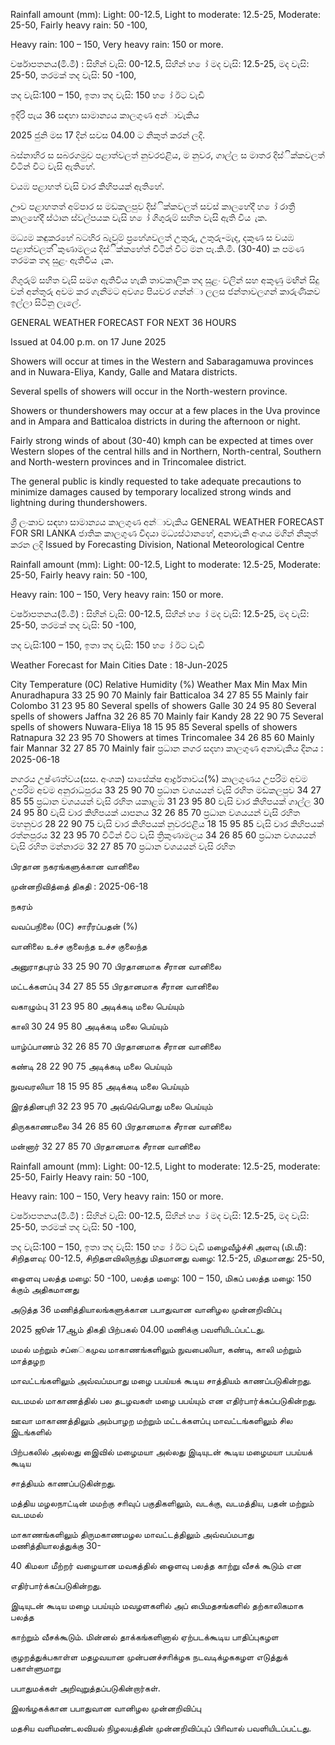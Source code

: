 Rainfall amount (mm): Light: 00-12.5, Light to moderate: 12.5-25, Moderate: 25-50, Fairly heavy rain: 50 -100,

Heavy rain: 100 – 150, Very heavy rain: 150 or more.

වර්ෂාපතනය(මි.මී) : සිහින් වැසි: 00-12.5, සිහින් හ ෝ මද වැසි: 12.5-25, මද වැසි: 25-50, තරමක් තද වැසි: 50 -100,

තද වැසි:100 – 150, ඉතා තද වැසි: 150 හ ෝ ඊට වැඩි

ඉදිරි පැය 36 සඳහා සාමාන්‍යය කාලගුණ අන්‍ාවැකිය

2025 ජුනි මස 17 දින්‍ සවස 04.00 ට නිකුත් කරන්‍ ලදි.

බස්නාහිර ස සබරගමුව පළාත්වලත් නුවරඑළිය, ම නුවර, ගාල්ල ස මාතර දිස්ික්කවලත් විටින් විට වැසි ඇතිහේ.

වයඹ පළාහත් වැසි වාර කිහිපයක් ඇතිහේ.

ඌව පළාහතත් අම්පාර ස මඩකලපුව දිස්ික්කවලත් සවස් කාලහේදී හ ෝ රාත්‍රී කාලහේදී ස්ථාන ස්වල්පයක වැසි හ ෝ ගිගුරුම් සහිත වැසි ඇති විය ැක.

මධ්‍යම කඳුකරහේ බටහිර බැවුම් ප්‍රහේශවලත් උතුරු, උතුරු-මැද, දකුණ ස වයඹ පළාත්වලත් ිකුණාමලය දිස්ික්කහේත් විටින් විට මන පැ.කි.මී. (30-40) ක පමණ තරමක තද සුළං ඇතිවිය ැක.

ගිගුරුම් සහිත වැසි සමග ඇතිවිය හැකි තාවකාලික තද සුළං වලින් සහ අකුණු මඟින් සිදු වන්‍ අන්‍තුරු අවම කර ගැනීමට අවශ්‍ය පියවර ගන්න්‍ා ලලස ජන්‍තාවලගන් කාරුණිකව ඉල්ලා සිටිනු ලැලේ.

GENERAL WEATHER FORECAST FOR NEXT 36 HOURS

Issued at 04.00 p.m. on 17 June 2025

Showers will occur at times in the Western and Sabaragamuwa provinces and in Nuwara-Eliya, Kandy, Galle and Matara districts.

Several spells of showers will occur in the North-western province.

Showers or thundershowers may occur at a few places in the Uva province and in Ampara and Batticaloa districts in during the afternoon or night.

Fairly strong winds of about (30-40) kmph can be expected at times over Western slopes of the central hills and in Northern, North-central, Southern and North-western provinces and in Trincomalee district.

The general public is kindly requested to take adequate precautions to minimize damages caused by temporary localized strong winds and lightning during thundershowers.

ශ්‍රී ලංකාව සඳහා සාමාන්‍යය කාලගුණ අන්‍ාවැකිය GENERAL WEATHER FORECAST FOR SRI LANKA ජාතික කාලගුණ විදයා මධ්‍යස්ථානහේ, අනාවැකි අංශය මගින් නිකුත් කරන ලදි Issued by Forecasting Division, National Meteorological Centre

Rainfall amount (mm): Light: 00-12.5, Light to moderate: 12.5-25, Moderate: 25-50, Fairly heavy rain: 50 -100,

Heavy rain: 100 – 150, Very heavy rain: 150 or more.

වර්ෂාපතනය(මි.මී) : සිහින් වැසි: 00-12.5, සිහින් හ ෝ මද වැසි: 12.5-25, මද වැසි: 25-50, තරමක් තද වැසි: 50 -100,

තද වැසි:100 – 150, ඉතා තද වැසි: 150 හ ෝ ඊට වැඩි

Weather Forecast for Main Cities Date : 18-Jun-2025

City Temperature (0C) Relative Humidity (%) Weather Max Min Max Min Anuradhapura 33 25 90 70 Mainly fair Batticaloa 34 27 85 55 Mainly fair Colombo 31 23 95 80 Several spells of showers Galle 30 24 95 80 Several spells of showers Jaffna 32 26 85 70 Mainly fair Kandy 28 22 90 75 Several spells of showers Nuwara-Eliya 18 15 95 85 Several spells of showers Ratnapura 32 23 95 70 Showers at times Trincomalee 34 26 85 60 Mainly fair Mannar 32 27 85 70 Mainly fair ප්‍රධාන නගර සදහා කාලගුණ අනාවැකිය දිනය : 2025-06-18

නගරය උෂ්ණත්වය(සස. අංශක) සාසේක්ෂ ආර්ද්‍රතාවය(%) කාලගුණය උපරිම අවම උපරිම අවම අනුරාධපුරය 33 25 90 70 ප්‍රධාන වශයයන් වැසි රහිත මඩකලපුව 34 27 85 55 ප්‍රධාන වශයයන් වැසි රහිත යකාළඹ 31 23 95 80 වැසි වාර කිහිපයක් ගාල්ල 30 24 95 80 වැසි වාර කිහිපයක් යාපනය 32 26 85 70 ප්‍රධාන වශයයන් වැසි රහිත මහනුවර 28 22 90 75 වැසි වාර කිහිපයක් නුවරඑළිය 18 15 95 85 වැසි වාර කිහිපයක් රත්නපුරය 32 23 95 70 විටින් විට වැසි ත්‍රිකුණාමලය 34 26 85 60 ප්‍රධාන වශයයන් වැසි රහිත මන්නාරම 32 27 85 70 ප්‍රධාන වශයයන් වැසි රහිත

பிரதான நகரங்களுக்கான வானிலை

முன்னறிவித்தை் திகதி : 2025-06-18

நகரம்

வவப்பநிலை (0C) சாரீரப்பதன் (%)

வானிலை உச்ச குலைந்த உச்ச குலைந்த

அனுராதபுரம் 33 25 90 70 பிரதானமாக சீரான வானிலை

மட்டக்களப்பு 34 27 85 55 பிரதானமாக சீரான வானிலை

வகாழும்பு 31 23 95 80 அடிக்கடி மலை பெய்யும்

காலி 30 24 95 80 அடிக்கடி மலை பெய்யும்

யாழ்ப்பாணம் 32 26 85 70 பிரதானமாக சீரான வானிலை

கண்டி 28 22 90 75 அடிக்கடி மலை பெய்யும்

நுவவரலியா 18 15 95 85 அடிக்கடி மலை பெய்யும்

இரத்தினபுரி 32 23 95 70 அவ்வெ்பொது மலை பெய்யும்

திருககாணமலை 34 26 85 60 பிரதானமாக சீரான வானிலை

மன்னார் 32 27 85 70 பிரதானமாக சீரான வானிலை

Rainfall amount (mm): Light: 00-12.5, Light to moderate: 12.5-25, moderate: 25-50, Fairly Heavy rain: 50 -100,

Heavy rain: 100 – 150, Very heavy rain: 150 or more.

වර්ෂාපතනය(මි.මී) : සිහින් වැසි: 00-12.5, සිහින් හ ෝ මද වැසි: 12.5-25, මද වැසි: 25-50, තරමක් තද වැසි: 50 -100,

තද වැසි:100 – 150, ඉතා තද වැසි: 150 හ ෝ ඊට වැඩි மழைவீழ்ச்சி அளவு (மி.மீ): சிறிதளவு: 00-12.5, சிறிதளவிலிருந்து மிதமானது வழை: 12.5-25, மிதமானது: 25-50,

ஓைளவு பலத்த மழை: 50 -100, பலத்த மழை: 100 – 150, மிகப் பலத்த மழை: 150 க்கும் அதிகமானது

அடுத்த 36 மணித்தியாலங்களுக்கான பபாதுவான வானிழல முன்னறிவிப்பு

2025 ஜூன் 17ஆம் திகதி பிற்பகல் 04.00 மணிக்கு பவளியிடப்பட்டது.

மமல் மற்றும் சப்ைகமுவ மாகாணங்களிலும் நுவபைலியா, கண்டி, காலி மற்றும் மாத்தழற

மாவட்டங்களிலும் அவ்வப்மபாது மழை பபய்யக் கூடிய சாத்தியம் காணப்படுகின்றது.

வடமமல் மாகாணத்தில் பல தடழவகள் மழை பபய்யும் என எதிர்பார்க்கப்படுகின்றது.

ஊவா மாகாணத்திலும் அம்பாழற மற்றும் மட்டக்களப்பு மாவட்டங்களிலும் சில இடங்களில்

பிற்பகலில் அல்லது இைவில் மழைமயா அல்லது இடியுடன் கூடிய மழைமயா பபய்யக் கூடிய

சாத்தியம் காணப்படுகின்றது.

மத்திய மழலநாட்டின் மமற்கு சாிவுப் பகுதிகளிலும், வடக்கு, வடமத்திய, பதன் மற்றும் வடமமல்

மாகாணங்களிலும் திருமகாணமழல மாவட்டத்திலும் அவ்வப்மபாது மணித்தியாலத்துக்கு 30-

40 கிமலா மீற்றர் வழையான மவகத்தில் ஓைளவு பலத்த காற்று வீசக் கூடும் என

எதிர்பார்க்கப்படுகின்றது.

இடியுடன் கூடிய மழை பபய்யும் மவழளகளில் அப் பிைமதசங்களில் தற்காலிகமாக பலத்த

காற்றும் வீசக்கூடும். மின்னல் தாக்கங்களினால் ஏற்படக்கூடிய பாதிப்புகழள

குழறத்துக்பகாள்ள மதழவயான முன்பனச்சாிக்ழக நடவடிக்ழககழள எடுத்துக் பகாள்ளுமாறு

பபாதுமக்கள் அறிவுறுத்தப்படுகின்றார்கள்.

இலங்ழகக்கான பபாதுவான வானிழல முன்னறிவிப்பு

மதசிய வளிமண்டலவியல் நிழலயத்தின் முன்னறிவிப்புப் பிாிவால் பவளியிடப்பட்டது.